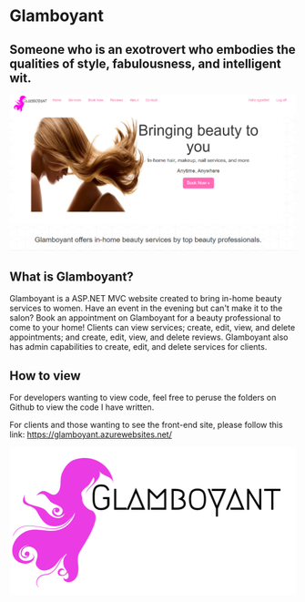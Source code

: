 # Glamboyant

## Someone who is an exotrovert who embodies the qualities of style, fabulousness, and intelligent wit.


![](glamboyant.png)


## What is Glamboyant?

Glamboyant is a ASP.NET MVC website created to bring in-home beauty services to women. Have an event in the evening but can't make it to the salon? Book an appointment on Glamboyant for a beauty professional to come to your home! Clients can view services; create, edit, view, and delete appointments; and create, edit, view, and delete reviews. Glamboyant also has admin capabilities to create, edit, and delete services for clients.

## How to view

For developers wanting to view code, feel free to peruse the folders on Github to view the code I have written.

For clients and those wanting to see the front-end site, please follow this link: https://glamboyant.azurewebsites.net/

![](GlamboyantLogo.png)
